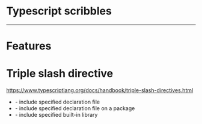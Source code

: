 <!--
{
  "type": "learn",
  "tags": ["typescript"]
}
-->
# Typescript scribbles

---

# Features

# Triple slash directive
https://www.typescriptlang.org/docs/handbook/triple-slash-directives.html

- <reference path="..." />
  - include specified declaration file
- <reference types="..." />
  - include specified declaration file on a package
- <reference lib="..." />
  - include specified built-in library
